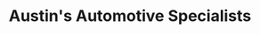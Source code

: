 ---
title: "Austin's Automotive Specialists"
url: /leander/austins-automotive-specialists/
shop: car repair
---